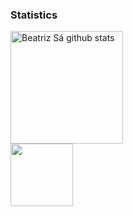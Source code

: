 <!--
### About Me

I'm 


### More Info:

-->

### Statistics

 <div>
  <img height="180px" src="https://github-readme-stats.vercel.app/api?username=beatrizmsa&show_icons=false&count_private=true&hide_border=true&title_color=22b8cf&text_color=495057&bg_color=f8f9fa" alt="Beatriz Sá github stats"/>
</div>
 <div>
  <img height="100px" src="https://github-readme-stats.vercel.app/api/top-langs/?username=beatrizmsa&hide_border=true&title_color=22b8cf&text_color=495057&bg_color=f8f9fa"/>
</div>
